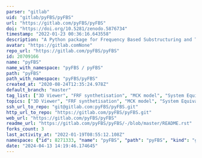 ```yaml
---
parser: "gitlab"
uid: "gitlab/pyFBS/pyFBS"
url: "https://gitlab.com/pyFBS/pyFBS"
doi: "https://doi.org/10.5281/zenodo.5876734"
timestamp: "2022-01-23 00:36:16.643558"
description: "A Python package for Frequency Based Substructuring and Transfer Path Analysis"
avatar: "https://gitlab.comNone"
repo_url: "https://gitlab.com/pyFBS/pyFBS"
id: 20709166
name: "pyFBS"
name_with_namespace: "pyFBS / pyFBS"
path: "pyFBS"
path_with_namespace: "pyFBS/pyFBS"
created_at: "2020-08-24T12:35:24.978Z"
default_branch: "master"
tag_list: ["3D Viewer", "FRF synthetisation", "MCK model", "System Equivalent Modal Mixing", "Virtual Point Transformation"]
topics: ["3D Viewer", "FRF synthetisation", "MCK model", "System Equivalent Modal Mixing", "Virtual Point Transformation"]
ssh_url_to_repo: "git@gitlab.com:pyFBS/pyFBS.git"
http_url_to_repo: "https://gitlab.com/pyFBS/pyFBS.git"
web_url: "https://gitlab.com/pyFBS/pyFBS"
readme_url: "https://gitlab.com/pyFBS/pyFBS/-/blob/master/README.rst"
forks_count: 3
last_activity_at: "2022-01-19T08:55:12.108Z"
namespace: {"id": 8271333, "name": "pyFBS", "path": "pyFBS", "kind": "group", "full_path": "pyFBS", "parent_id": null, "avatar_url": "/uploads/-/system/group/avatar/8271333/logo-small.png", "web_url": "https://gitlab.com/groups/pyFBS"}
date: "2024-04-13 14:19:46.174645"
---
```

